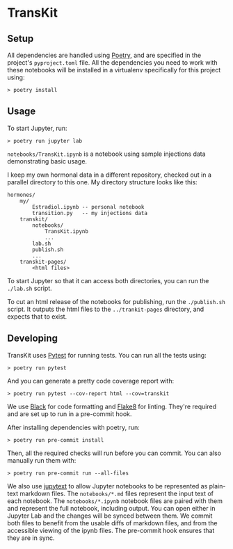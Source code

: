 # TransKit

## Setup

All dependencies are handled using [Poetry](https://python-poetry.org/), and are specified in the project's `pyproject.toml` file.
All the dependencies you need to work with these notebooks will be installed in a virtualenv specifically for this project using:

```
> poetry install
```

## Usage

To start Jupyter, run:

```
> poetry run jupyter lab
```

`notebooks/TransKit.ipynb` is a notebook using sample injections data demonstrating basic usage.

I keep my own hormonal data in a different repository, checked out in a parallel directory to this one.
My directory structure looks like this:

```
hormones/
    my/
        Estradiol.ipynb -- personal notebook
        transition.py   -- my injections data
    transkit/
        notebooks/
            TransKit.ipynb
            ...
        lab.sh
        publish.sh
        ...
    transkit-pages/
        <html files>
```

To start Jupyter so that it can access both directories, you can run the `./lab.sh` script.

To cut an html release of the notebooks for publishing, run the `./publish.sh` script.
It outputs the html files to the `../trankit-pages` directory, and expects that to exist.

## Developing

TransKit uses [Pytest](https://docs.pytest.org/en/latest/) for running tests.
You can run all the tests using:

```
> poetry run pytest
```

And you can generate a pretty code coverage report with:

```
> poetry run pytest --cov-report html --cov=transkit
```

We use [Black](https://github.com/psf/black) for code formatting and [Flake8](https://flake8.pycqa.org/en/latest/) for linting.
They're required and are set up to run in a pre-commit hook.

After installing dependencies with poetry, run:

```
> poetry run pre-commit install
```

Then, all the required checks will run before you can commit. You can also manually run them with:

```
> poetry run pre-commit run --all-files
```

We also use [jupytext](https://github.com/mwouts/jupytext) to allow Jupyter notebooks to be represented as plain-text markdown files.
The `notebooks/*.md` files represent the input text of each notebook.
The `notebooks/*.ipynb` notebook files are paired with them and represent the full notebook, including output.
You can open either in Jupyter Lab and the changes will be synced between them.
We commit both files to benefit from the usable diffs of markdown files, and from the accessible viewing of the ipynb files.
The pre-commit hook ensures that they are in sync.
